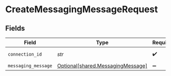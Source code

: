 # CreateMessagingMessageRequest


## Fields

| Field                                                                        | Type                                                                         | Required                                                                     | Description                                                                  |
| ---------------------------------------------------------------------------- | ---------------------------------------------------------------------------- | ---------------------------------------------------------------------------- | ---------------------------------------------------------------------------- |
| `connection_id`                                                              | *str*                                                                        | :heavy_check_mark:                                                           | ID of the connection                                                         |
| `messaging_message`                                                          | [Optional[shared.MessagingMessage]](../../models/shared/messagingmessage.md) | :heavy_minus_sign:                                                           | N/A                                                                          |